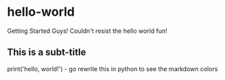 # hello-world
Getting Started Guys! Couldn't resist the hello world fun! 
## This is a subt-title

print('hello, world!') - go rewrite this in python to see the markdown colors
